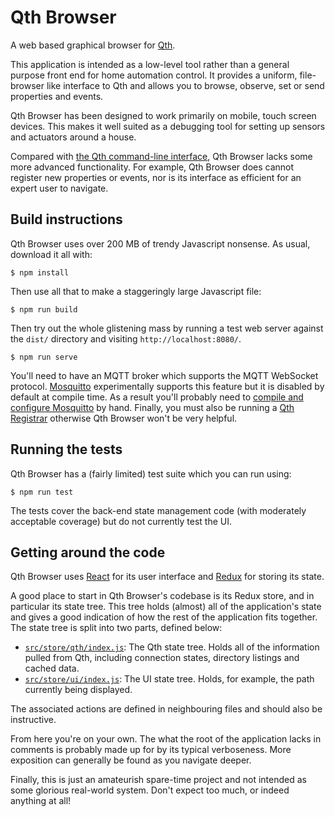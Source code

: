 Qth Browser
===========

A web based graphical browser for [Qth](https://github.com/mossblaser/qth).

This application is intended as a low-level tool rather than a general purpose
front end for home automation control. It provides a uniform, file-browser like
interface to Qth and allows you to browse, observe, set or send properties and
events.

Qth Browser has been designed to work primarily on mobile, touch screen
devices. This makes it well suited as a debugging tool for setting up sensors
and actuators around a house.

Compared with [the Qth command-line
interface](https://github.com/mossblaser/qth_cli), Qth Browser lacks some more
advanced functionality. For example, Qth Browser does cannot register new
properties or events, nor is its interface as efficient for an expert user to
navigate.

Build instructions
------------------

Qth Browser uses over 200 MB of trendy Javascript nonsense. As usual, download
it all with:

    $ npm install

Then use all that to make a staggeringly large Javascript file:

    $ npm run build

Then try out the whole glistening mass by running a test web server against the
`dist/` directory and visiting `http://localhost:8080/`.

    $ npm run serve

You'll need to have an MQTT broker which supports the MQTT WebSocket protocol.
[Mosquitto](https://mosquitto.org/) experimentally supports this feature but it
is disabled by default at compile time. As a result you'll probably need to
[compile and configure
Mosquitto](http://www.steves-internet-guide.com/mqtt-websockets/) by hand.
Finally, you must also be running a [Qth
Registrar](https://github.com/mossblaser/qth_registrar) otherwise Qth Browser
won't be very helpful.


Running the tests
-----------------

Qth Browser has a (fairly limited) test suite which you can run using:

    $ npm run test

The tests cover the back-end state management code (with moderately acceptable
coverage) but do not currently test the UI.


Getting around the code
-----------------------

Qth Browser uses [React](http://reactjs.org/) for its user interface and
[Redux](http://redux.js.org/) for storing its state.

A good place to start in Qth Browser's codebase is its Redux store, and in
particular its state tree. This tree holds (almost) all of the application's
state and gives a good indication of how the rest of the application fits
together. The state tree is split into two parts, defined below:

* [`src/store/qth/index.js`](./src/store/qth/index.js): The Qth state tree.
  Holds all of the information pulled from Qth, including connection states,
  directory listings and cached data.
* [`src/store/ui/index.js`](./src/store/ui/index.js): The UI state tree.
  Holds, for example, the path currently being displayed.

The associated actions are defined in neighbouring files and should also be
instructive.

From here you're on your own. The what the root of the application lacks in
comments is probably made up for by its typical verboseness. More exposition
can generally be found as you navigate deeper.

Finally, this is just an amateurish spare-time project and not intended as some
glorious real-world system. Don't expect too much, or indeed anything at all!
